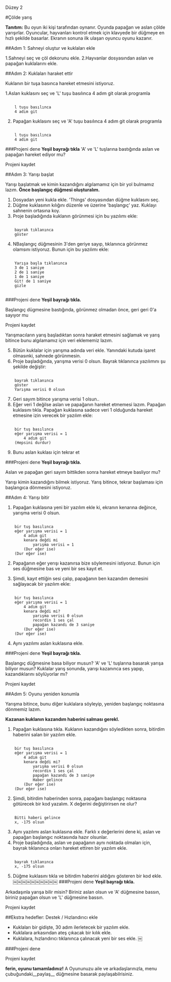 Düzey 2

#Çölde yarış

__Tanıtım:__
Bu oyun iki kişi tarafından oynanır. Oyunda papağan ve aslan çölde yarışırlar. Oyuncular, hayvanları kontrol etmek için klavyede bir düğmeye en hızlı şekilde basarlar. Ekranın sonuna ilk ulaşan oyuncu oyunu kazanır.


##Adım 1: Sahneyi oluştur ve kuklaları ekle

1.Sahneyi seç ve çöl dekorunu ekle. 
2.Hayvanlar dosyasından aslan ve papağan kuklalarını ekle.



##Adım 2: Kuklaları haraket ettir


Kuklanın bir tuşa basınca hareket etmesini istiyoruz.


1.Aslan kuklasını seç ve 'L' tuşu basılınca 4 adım git olarak programla

```scratch

	l tuşu basılınca
	4 adım git
```

2. Papağan kuklasını seç ve 'A' tuşu basılınca 4 adım git olarak programla

```scratch

	l tuşu basılınca
	4 adım git
```

###Projeni dene
__Yeşil bayrağı tıkla__ 
'A' ve 'L' tuşlarına bastığında aslan ve papağan hareket ediyor mu?

Projeni kaydet


##Adım 3: Yarışı başlat

Yarışı başlatmak ve kimin kazandığını algılamamız için bir yol bulmamız lazım. __Önce başlangıç düğmesi oluşturalım.__

1. Dosyadan yeni kukla ekle. 'Things' dosyasından düğme kuklasını seç.
2. Düğme kuklasının kılığını düzenle ve üzerine 'başlangıç' yaz. Kuklayı sahnenin ortasına koy.
3. Proje başladığında kuklanın görünmesi için bu yazılımı ekle:

```scratch

	bayrak tıklanınca
	göster
```
4. NBaşlangıç düğmesinin 3'den geriye sayıp, tıklanınca görünmez olamsını istiyoruz. Bunun için bu yazılımı ekle:

```scratch

	Yarışa başla tıklanınca
	3 de 1 saniye
	2 de 1 saniye
	1 de 1 saniye
	Git! de 1 saniye
	gizle
	
```
###Projeni dene
__Yeşil bayrağı tıkla.__

Başlangıç dügmesine bastığında, görünmez olmadan önce, geri geri 0'a sayıyor mu

Projeni kaydet

Yarışmacıların yarış başladıktan sonra haraket etmesini  sağlamak ve yarış bitince bunu algılamamız için veri eklememiz lazım.

5. Bütün kuklalar için yarışma adında veri ekle. Yanındaki kutuda işaret olmasınki, sahnede görünmesin.
6. Proje başladığında, yarışma verisi 0 olsun. Bayrak tıklanınca yazılımını şu şekilde değiştir:

```scratch

	bayrak tıklanınca
	göster
	Yarışma verisi 0 olsun
```
7. Geri sayım bitince yarışma verisi 1 olsun..
8. Eğer veri 1 değilse aslan ve papağanın hareket etmemesi lazım. Papağan kuklasını tıkla.
Papağan kuklasına sadece veri 1 olduğunda hareket etmesine izin verecek bir yazılım ekle:

```scratch

	bir tuş basılınca
	eğer yarışma verisi = 1
		4 adım git
	(Hepsini durdur)
```
9. Bunu aslan kuklası için tekrar et

###Projeni dene
__Yeşil bayrağı tıkla.__

Aslan ve papağan geri sayım bittikden sonra hareket etmeye basliyor mu?

Yarışı kimin kazandığını bilmek istiyoruz. Yarış bitince, tekrar başlaması için başlangıca dönmesini istiyoruz.


##Adım 4: Yarışı bitir

1. Papağan kuklasına yeni bir yazılım ekle ki, ekranın kenarına değince, yarışma verisi 0 olsun.


```scratch

	bir tuş basılınca
	eğer yarışma verisi = 1
		4 adım git
		kenara değdi mi
			yarışma verisi = 1
		(Dur eğer ise)
	(Dur eğer ise)
```
2. Papağanın eğer yerışı kazanırsa bize söylemesini istiyoruz. Bunun için ses düğmesine bas ve yeni bir ses kayıt et. 

3. Şimdi, kayıt ettiğin sesi çalıp, papağanın ben kazandım demesini sağlayacak bir yazılım ekle:

```scratch

	bir tuş basılınca
	eğer yarışma verisi = 1
		4 adım git
		kenara değdi mi?
			yarışma verisi 0 olsun
			recordin 1 ses çal
			papağan kazandı de 3 saniye
		(Dur eğer ise)
	(Dur eğer ise)
```
4. Aynı yazılımı aslan kuklasına ekle.

###Projeni dene
__Yeşil bayrağı tıkla.__

Başlangıç düğmesine basa biliyor musun? 'A' ve 'L' tuşlarına basarak yarışa biliyor musun? 
Kuklalar yarış sonunda, yarışı kazanınca ses yapıp, kazandıklarını söylüyorlar mı?

Projeni kaydet

##Adım 5: Oyunu yeniden konumla

Yarışma bitince, bunu diğer kuklalara söyleyip, yeniden başlangıç noktasına dönmemiz lazım.

__Kazanan kuklanın kazandım haberini salması gerekl.__

1. Papağan kuklasına tıkla. Kuklanın kazandığını söyledikten sonra, bitirdim haberini salan bir yazılım ekle.

```scratch

	bir tuş basılınca
	eğer yarışma verisi = 1
		4 adım git
		kenara değdi mi?
			yarışma verisi 0 olsun
			recordin 1 ses çal
			papağan kazandı de 3 saniye
			Haber gelince
		(Dur eğer ise)
	(Dur eğer ise)
```
2. Şimdi, bitirdim haberinden sonra, papağanı başlangıç noktasına götürecek bir kod yazalım. X değerini değiştirirsen ne olur?

```scratch

	Bitti haberi gelince
	x, -175 olsun
```
3. Aynı yazılımı aslan kuklasına ekle. Farklı x değerlerini dene ki, aslan ve papağan başlangıc noktasında hazır olsunlar.
4. Proje başladığında, aslan ve papağanın aynı noktada olmaları için, bayrak tıklanınca onları hareket ettiren bir yazılım ekle.

```scratch

	bayrak tıklanınca
	x, -175 olsun
```
5. Düğme kuklasını tıkla ve bitirdim haberini aldığını gösteren bir kod ekle.
￼￼￼￼￼￼￼￼￼￼
###Projeni dene
__Yeşil bayrağı tıkla.__

Arkadaşınla yarışa bilir misin? Biriniz aslan olsun ve 'A' düğmesine bassın, biriniz papağan olsun ve 'L' düğmesine bassın.

Projeni kaydet

##Ekstra hedefler: Destek / Hızlandırıcı ekle


* Kuklaları bir gidişte, 30 adım ilerletecek bir yazılım ekle.
* Kuklalara arkasından ateş çıkacak bir kılık ekle.
* Kuklalara, hızlandırıcı tıklanınca çalınacak yeni bir ses ekle.
￼

###Projeni dene

Projeni kaydet


__ferin, oyunu tamamladınız!__
A Oyununuzu aile ve arkadaşlarınızla, menu çubuğundaki__paylaş__ düğmesine basarak paylaşabilrisiniz.
